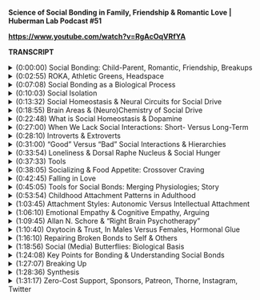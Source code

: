 **Science of Social Bonding in Family, Friendship & Romantic Love | Huberman Lab Podcast #51**

**https://www.youtube.com/watch?v=RgAcOqVRfYA**

**TRANSCRIPT**

<details>
<summary> (0:00:00) 	Social Bonding: Child-Parent, Romantic, Friendship, Breakups</summary>
- Welcome to the Huberman Lab Podcast, where we discuss science and science-based tools for everyday life. [upbeat music] I'm Andrew Huberman, and I'm a professor of neurobiology and ophthalmology at Stanford School of Medicine. Today's episode is about the biology, psychology and practices of social bonding. From the day we are born until the day we die, the quality of our social bonds dictates much of our quality of life. It should therefore be no surprise that our brain, and indeed much of our entire nervous system is wired for social bonds. Now social bonds occur between infant and parent, there even particular wiring diagrams within the brain and spinal cord and body that are oriented towards the specific bonds that occur between infant and mother, as well as infant and father. And we have specific brain circuitries for friendship, specific brain circuitries that are activated in romantic relationships. And as it goes, specific brain circuitries that are activated when we break up with a romantic partner or when they break up with us, or when somebody passes away, moves away, or otherwise leaves our lives in one form or another. Today, we are going to talk about those brain and nervous system circuitries, we're also going to talk about the neurochemicals and hormones that underlie their function. And we are going to touch on a number of important and actionable tools that you can apply in everyday life. And because we are headed into the holiday, the New Year and Christmas holiday, that you can deploy in your various interactions with family members and friends. And should you not be spending time with family members and friends, today, we are also going to talk about how to achieve social bonds out of the context of family and romantic partnership and friendship. So today's episode is going to include a lot of science, a lot of actionable tools, and I'm confident that you will come away from today's episode with tremendous knowledge about how you function. For instance, if you're an introvert or an extrovert, why is that? Turns out there may be a neurochemical basis for that. Maybe you're somebody that really enjoys social media, maybe you're somebody that doesn't. Today I'm going to talk about a gene or a set of genes that predicts whether or not you will follow more people or seek out more online, social interactions or fewer. Believe it or not, there's biology around that now, and it's excellent peer reviewed work. We will also talk about how bonds are broken, and why breakups can be so painful, not just romantic breakups, but breakups with friendships and coworkers, and how to move through those more seamlessly. So regardless of your age, and regardless of whether or not you are in a romantic partnership of one form or another, or not, I do believe this episode will be useful to you as you explore the social bonds that already exist in your life, and as you seek out new and changing social bonds. 
</details>

<details>
  <summary>(0:02:55) 	ROKA, Athletic Greens, Headspace</summary>
Before we begin, I'd like to emphasize that this podcast is separate from my teaching and research roles at Stanford. It is however, part of my desire and effort to bring zero cost to consumer information about science and science-related tools to the general public. In keeping with that theme, I'd like to thank the sponsors of today's podcast. Our first sponsor is Roka. Roka makes eyeglasses and sunglasses that are of the absolute highest quality. I've spent a lifetime working on the biology of the visual system, and the visual system has many important features that allow us, for instance, to see things with crystal clarity, even if it's brightly lit or dimly lit, or there are changing brightness in our environment. Roka eyeglasses and sunglasses are designed with the biology of the visual system in mind. So when you wear them, you don't have to take them off and put them back on like you would with other types of sunglasses and eyeglasses, and you're always going to see things with crystal clarity. In addition, they're very lightweight, so usually forget that you're wearing them. I certainly forget when I'm wearing mine. I wear readers at night and when I drive, and I wear sunglasses often throughout the day. The other thing that's really great about Roka eyeglasses and sunglasses is that you can wear them doing anything. You can wear them while running, while cycling, if you get sweaty, they won't fall off your face. But unlike a lot of other performance eyeglasses out there, they have a terrific aesthetic that you could also wear to work, to school, out to dinner, they basically can be worn anywhere, anytime. If you'd like to try Roka, eyeglasses and sunglasses, you can go to Roka that's R-O-K-A.com and enter the code Huberman to save 20% off your first order. Again, that's Roka, R-O-K-A.com and enter the code Huberman at checkout to get 20% off. Today's episode is also brought to us by Athletic Greens. Athletic greens is an all-in-one vitamin mineral probiotic drink. I started taking Athletic Greens way back in 2012, and I've taken it ever since. So I'm delighted that they're sponsoring the podcast. The reason I started taking Athletic Greens and the reason that I still take Athletic Greens once or twice a day, is because it covers all of my vitamin mineral probiotic foundational needs. There's now a wealth of evidence pointing to the fact that vitamins minerals and probiotics support healthy gut microbiome, healthy immune system, healthy nervous system, healthy endocrine system, that's the hormone system. And with Athletic Greens, it really covers all those bases. In fact, when people ask me what one supplement they should take, I recommend Athletic Greens. If you like to try Athletic Greens, you can go to athleticgreens.com/huberman. And if you do that, you can claim a special offer. They're giving five free travel packs, which make it very easy to mix up the Athletic Greens while on the road, in the car, on the plane, et cetera, plus a year supply of vitamin D3/K2. There is now a lot of evidence supporting that Vitamin D3 is great for our metabolism endocrine system, mood sleep, a huge number of biological functions. And K2 has also been shown to be important for cardiovascular health and various aspects of blood lipids. So again, if you go to athleticgreens.com/huberman, you can claim a special offer, you'll get your Athletic Greens, five free travel packs of Athletic Greens, plus a year supply of vitamin D3/K2. Today's episode is also brought to us by Headspace. Headspace is a meditation app supported by 25 published studies and has over 600,000 five-star reviews. I've been meditating for a very long time, more than three decades, but I confess I haven't been a consistent meditator until recently. I think many people will have that experience, we've all heard about the terrific science and benefits of a regular meditation practice. Things like reduced anxiety, improved sleep, sharper cognition, and focus. However, sticking to a meditation practice can be tricky, and many people start and then they stop. Or at least that's what happened to me until a few years ago, when I started using the Headspace app to do my meditation. Headspace has short meditations of just a couple minutes long, longer meditations. Ideally for me, I like to do a 20-minute meditation at least three times a week, but sometimes because of my schedule and other things going on, I only sneak in a five-minute meditation once or twice a week. With Headspace, you have a huge number of meditations to select from. So if you want to try Headspace, you can go to headspace.com/specialoffer. And if you do that, you'll get a completely free one-month trial with all of Headspace's meditation. That's the full library of meditations that Headspace has to offer. That's the best deal offer by Headspace right now. So again, if you're interested, go to headspace.com/special offer today. 
</details>
  
<details>
  <summary>(0:07:08) 	Social Bonding as a Biological Process</summary>
Let's talk about the biology of social bonding. And I want to point out that I used the word bonding intentionally. It's a verb. And in biology, we want to think about verbs because everything in biology is a process, it's not an event. And when we think about things in biology as a process, that means it's going to have multiple steps. And today we are going to explore the steps, start to finish of social bonding. Meaning how social bonds are established, how they are maintained, how they are broken and how they are reestablished. Now an important feature of biology generally, but in particular, as it relates to social bonding, is that the neural circuits meaning the brain areas and neurons and the hormones, things like oxytocin, which we'll talk about today, and the other chemicals in the brain and body that are responsible for the process we call social bonding are not unique to particular social bonds, they are generic. What I mean by that is that the same brain circuits that are responsible for establishing a bond between parent and child are actually repurposed in romantic relationships. And this might not come as a surprise to many of you, many of you are probably familiar with this idea of securely attached people versus anxious attached people versus avoidant attached people. We're going to touch on that a little bit, but all of that has roots in whether or not children and parents formed healthy social bonds, or whether or not they had challenged social bonds. Now it's clear from the scientific and psychological literature that just because you might have had a not so great or even terrible social bond with a parent or with some other caretaker or loved one as a child, that doesn't fate you to have poor social bonds as an adult, there's a lot of plasticity in the system, meaning it can change, it can rewire in response to experience. And as we will soon discover, there specific components within the neural circuits of your brain that are responsible for social bonding that allow you to place subjective labels on why you are doing certain things and to rewire the neural circuits for social bonding. So we're going to touch on all of that today. But the important feature really to point out is that we don't have 12 different circuits in the brain and body for different types of social bonds, we have one, and there's some universal features that underlie all forms of social bonds. So we're going to start by exploring what those neural circuits are, and then we're going to see how they plug into different types of social bonds. And then we're going to explore things like introversion, extroversion, where we're going to touch on a little bit about things like trauma bonds, healthy bonds, and various other aspects of how humans can bond to one another. And as you'll soon discover, there is a unique chemical signature of all bonding of all kinds. And you're going to learn how to modulate that chemical signature. 
</details>
  
<details>
  <summary>(0:10:03) 	Social Isolation</summary>
Before we talk about social bonding, I want to talk about it's mirror image, which is lack of social bonding or social isolation. Now for better, for worse, there is a tremendous literature on the biology of social isolation, and all of the terrible things that happen when animals or humans are socially isolated at particular phases of life. Now, for those of you that are introverts, you are not necessarily damaging yourself by deciding to spend less time with other people. Many people like time alone, I personally am an introvert, I get a thrill out of spending time with one or two close friends, but I enjoy a lot of time by myself. I like to socialize, so I wouldn't call myself an extreme introvert, but I know there's some extreme introverts out there. But when we talk about social isolation, what we're referring to is when animals or humans are restricted from having the social contacts that they would prefer to have. And to just briefly touch on the major takeaways from this literature, which spans back a hundred years or more, being socially isolated is stressful. And one of the hallmark features of social isolation is chronically elevated stress hormones, like adrenaline also called epinephrin, like cortisol, a stress hormone that at healthy levels is good for combating inflammation, helps us have energy early in the day, focused throughout the day. But if cortisol is elevated for too long, which is the consequence of social isolation, the immune system suffers and other chemicals start to be released in the brain and body that are designed to motivate the organism, animal or human to seek out social bonds. An example of one such chemical is a peptide called tachykinin. Tachykinin is present in flies, in mice and in humans, and under conditions of social isolation, it's levels go up, and because of the brain areas that contain receptors for tachykinin, people start feeling very aggressive and irritable after social isolation. Now that should be a little bit counterintuitive to you, you would think, oh, you know, if you isolate an animal or a human, and then you give them the opportunity for social interaction, they should behave very well, they should be thrilled, they're finally getting the nourishment, the social nourishment that they've been lacking for so long. It turns out that's not the case. Chronic social isolation changes the nature of the brain and body such that it makes social connection harder, and it makes the person who's been isolated, irritable, even aggressive with other people. Now, I don't want to go too deeply into the biology of social isolation, because it doesn't actually afford us that much insight into what healthy social bonding looks like. So today we're going to focus more on the functional biology, a dual meaning of the word functional, as opposed to the pathology of social isolation. However, I do want to point out that social isolation starts to deteriorate certain aspects of brain and body pretty quickly, but how quickly depends again on how introverted or extroverted somebody is. So if you're somebody who is socially isolated for the holidays, or has been socially isolated for a period of time, and is craving social contact, that is a healthy craving. And as we'll learn next, the healthy craving for social contact has a very specific brain circuit, has a very specific neurochemical signature associated with it, and has some remarkable features that you can leverage in social contacts of all kinds. 
</details>
  
<details>
  <summary>(0:13:32) 	Social Homeostasis & Neural Circuits for Social Drive </summary>
I think some of the more important and exciting work on social bonding comes from the laboratory of Kay Tye. Kay is a professor at the Salk Institute for Biological Studies, she's an investigator with the Howard Hughes Medical Institute. And in recent years, I would say in about the last five or six years, her laboratory has made a fundamental discovery as to why we seek out and put so much effort into social bonds. And the key discovery that she made is that much like hunger, much like temperature, much like thirst, we have brain circuits that are devoted to what's called a social homeostasis. Many of you have probably heard about homeostasis before, homeostasis is the characteristic of various biological circuits and even individual cells to try and maintain a certain level. It's most easily thought of in the context of hunger, if you don't eat for a while, your drive to pursue food and think about food and make food and spend money on food, and indeed to enjoy food goes up. Whereas when you're well fed, you don't tend to seek out food with as much vigor or as much intensity, you wouldn't invest as much time, effort, money, et cetera. So homeostasis is the aspect of cells, tissues, and organisms to seek some sort of balance to regulate themselves. In a crude way, you can think about the thermostat on your home as a homeostatic circuit. When the temperature goes up a little bit, it cools things down to maintain a certain temperature. When the room gets cold, it hits a certain level and a sensor detects that, it clicks on and then the heat goes on to maintain a certain set temperature. So that's a simple way of thinking about homeostasis. Every homeostatic circuit has three components, or at least three, one is a detector, meaning the organism or the thermostat on your wall has to have some way of detecting what's going on in the environment, all right, in the context of social bonding, whether or not you are interacting with others and whether or not those interactions are going well. So that has to be detected, that's the first thing. Then there has to be a control center, that's the second thing. And the control center is the one that makes the adjustments to, in the case of social bonding, to your behavior and to your psychology. So you'll soon learn that there are ways in which the more time that you spend alone, the more motivated you are to seek out the pictures of faces, the interactions with actual people, physical contact, and so forth. Now that might seem obvious to you, but thanks to the work of Kay Tye and others, it's remarkable to learn that there are specific brain centers that are adjusting our psychology and biology so that we seek out bonds more aggressively, or maybe we don't because we are perfectly sated or satiated with respect to how much contact we've had with other people. Now, the third component of this homeostatic circuit is the effector. The effector is actually what drives the behavioral response, it's what leads you to pick up your social media and start scrolling, it's what leads you to text a friend, it's what leads you to call a friend or make plans and what leads you to follow through on those plans. So again, those three components are a detector, a control center, and an effector. And as you'll soon learn, the neural circuit that controls the social homeostasis actually has a fourth component, and that fourth component is one that places subjective understanding as to why you are doing what you are doing, and establishes your place in a hierarchy. Now, I know the word hierarchy can be a little bit of a barbed wire one because people immediately start thinking about boss and subordinate, or in couples, a leader and a follower. But when we talk about social hierarchies in the context of human interactions, social hierarchies are very plastic, meaning in one setting, one person can be the leader, in another setting, the other person can be the leader. You probably have groups of friends or family members where you're constantly passing the baton as to who's going to drive, who's going to navigate, who's going to pick the restaurant, who's going to clear the dishes and who's going to do certain activities and not others. So hierarchies are very dynamic. And as a consequence, social has to be very plastic and very fluid so that you move from one environment to the next, even with the same people, you have to be able to make those adjustments. And in the case of the social homeostasis circuit, those adjustments are made by a particular brain structure, I've talked about on this podcast before, it's called the prefrontal cortex, it is the seat of our higher consciousness, if you will. It's what allows us to play subjective labels on things so we are not strictly input output, we're not robotic. Meaning if you go to dinner with a friend and they are exceptional at choosing restaurants, well, in the context of the social homeostasis circuit, your prefrontal cortex would allow them to pick the restaurant because basically they are dominant over you in their capacity to pick good restaurants, at least in this example. Whereas as you leave that restaurant and perhaps you are navigating to a where to get a drink after dinner, or where to walk through the city, perhaps you have the better sense of direction. And so then the social bonding has to be maintained as you switch the hierarchy, okay? So that's the role of that fourth element, the prefrontal cortex. 
</details>
  
<details>
  <summary>(0:18:55) 	Brain Areas & (Neuro)Chemistry of Social Drive </summary>
Now I just briefly want to touch on some of the brain areas that thanks to the work of Kay Tye and others, we now know underlie the detection, control and response. Okay, I call them the detector, control center and effector because inside of that description, isn't just a bunch of names of neural structures, there are also hints as to what the underlying neurochemicals are, and by understanding what the neurochemicals are, you can start to think about tools that you can use to form social bonds and maintain social bonds in better, healthier ways. So let's talk about the detector first. Now, keep in mind that you have your senses, you have your vision, you have your hearing, you have touch, you have smell, you have taste. Sensation as I've talked about many times before in the podcast, but I'll just remind you, sensation is the conversion of physical stimuli in the environment into electrical and chemical signals in your nervous system. The language of the nervous system is electrical and chemical signals. So photons of light are converted to electrical and chemical signals, pressure on the skin or light touch on the skin is converted into electrical and chemical signals and so on and so forth. So all of that of course is flowing into the nervous system, but the detector that underlies social homeostasis involves mainly two structures, one is called the ACC, the anterior cingulate cortex, and the other is the BLA, basal lateral amygdala. And when you hear the word amygdala, you're probably thinking fear. But today, as you'll see, the amygdala actually has many different sub compartments and components. And there's a reason why the basal lateral amygdala, which is associated with certain aspects of aversive behaviors, meaning moving away from certain types of things or interactions, there's a reason why the BLA is such an integral part of the detector system, and that's because just as it's important to form healthy social bonds, it's vitally important to try and avoid unhealthy social bonds. And so the basolateral amygdala is mainly associated with these aversive type responses of just moving away from certain things. The control center in the social homeostasis circuit involves a brain area called the lateral hypothalamus and the periventricular hypothalamus. The lateral hypothalamus and the periventricular hypothalamus contain neurons that are able to access the hormone system in order to influence the release of things like oxytocin, which is a hormone neuropeptide, it's got a part hormone, part neurotransmitter, it's kind of a hybrid, we're going to talk a lot about oxytocin today. So we've got the ACC and the BLA, these are their areas are mainly involved in moving away from things, although also toward them, that's the detector. Then we got the control center, which is in the hypothalamus, and then there's a very special and important area associated with social bonding that I want everyone to learn, which is the dorsal raphe nucleus or DRN, dorsal raphe nucleus. The dorsal raphe nucleus is a small collection of neurons in the midbrain, so it's deep in the brain. And most of the time when you hear about raphe, R-A-P-H-E, by the way, raphe nucleus, you're talking about serotonin. Serotonin is a neuromodulator that is often associated with feelings of satiety after eating, warmth, basically satisfaction with things that you already have. However, within this dorsal raphe nucleus, there is a small subset of neurons that release dopamine. Dopamine is a neuromodulator most often associated with movement, craving, motivation and desire. And the neural circuits that are rich with dopamine are things like the substantia nigra, the mesolimbic dopamine system, the VTA, the nucleus accumbens, et cetera. Those names don't have to mean anything to you. However, this unique population of dopamine neurons in the raphe is truly unique in that it's responsible for mediating what I've been calling social homeostasis. It is the effector or the response that mediate social homeostasis. 
</details>
  
<details>
  <summary>(0:22:48) 	What is Social Homeostasis & Dopamine</summary>
Now I haven't told you exactly what social homeostasis is. Social homeostasis, just like hunger, is the process by which when you lack social interaction, you start to crave it. What's very interesting about the fact that there are dopamine neurons in this raphe structure that is the effector for social homeostasis, what this means is that when you are not interacting with people at a frequency or intensity, that is right for you, dopamine is released into the brain. In most popular conversations about dopamine, and even in scientific circles, when you hear dopamine release, you think about reward or feeling good, because indeed many behaviors and drugs of abuse increase dopamine. That's one of the reasons they have so much addictive potential. However, dopamine is not associated with feeling good, it is actually the neurochemical that's responsible for movement toward things that feel good. So to zoom out and conceptualize what we have here, we have a brain area that is a detector that either will move us toward or away from certain types of experiences or sensations. We have a control center that is going to release certain hormones and neuropeptides into our brain and blood, depending on the sorts of interactions that we happen to be having. And we have this response system, which is the dorsal raphe nucleus that contains dopamine neurons. And when we are not interacting with people at the frequency or intensity that we crave, dopamine is released, and that dopamine causes us to seek out social interactions of particular kinds. So let's talk about what social homeostasis is and how it plays out. And again, let's use hunger as an example. So let's say you're a person who eats every three or four hours regularly. So on Monday, Tuesday, Wednesday, Thursday, you're just accustomed to eating every three or four hours. If just suddenly I steal your meal out of the fridge at work, something I would not do, but just for sake of mental experimentation, that would probably cause you to go and seek out food through some other route. You might buy food, you probably be upset first, but then you go buy food or replace the food that you were going to eat, you'd be hungry for that food. And indeed there are hormonal type mechanisms and other mechanisms that when we eat regularly and we predict that food is coming in, we actually start secreting insulin, which is for mobilizing blood sugar, there are hormones in the bloodstream that make us hungry on a regular clock-like schedule, and you would seek out more food. Similarly, if you're somebody who is accustomed to a lot of social interaction, and suddenly I take away that social interaction, you would feel kind of let down, you would crave a replacement social interaction. You might be upset that you had a lunch date with a friend, you're used to having lunch with them every Wednesday, and they cancel and you would crave the interaction. Okay, this is called a pro-social craving. And indeed, this is what you see in animals and humans. If you, what's called acutely isolate them, which is just a fancy scientific word of saying deprive them of social interactions in a short-term basis, they start engaging in pro-social behaviors, they start texting other people, they start seeking out social interactions of different kinds. And that makes perfect sense, right? But thought of from the different side, you could also imagine how well, if you're getting a social interaction with somebody on a daily or weekly basis, and suddenly you remove that interaction, well, then people might not care, they might just think, well, I'll get the interaction tomorrow or the next day or the next day, because they're sated, much in the same way that the person who eats very regularly might say, "Well, I ate four hours ago, and I'll eat eight hours later, no big deal." But that's not what happens. There's a prediction that we are going to have certain types of interactions, and when those interactions don't happen, we replace that lack of interaction with a drive and a motivation to seek out social interaction. And that drive and motivation is caused by, or I should say, is driven by dopamine release from that dorsal raphe. 
</details>
  
<details>
  <summary>(0:27:00) 	When We Lack Social Interactions: Short- Versus Long-Term</summary>
And so the takeaway is that when we lack social interaction that we expect, we become pro-social. However, if we are chronically socially isolated, meaning we don't have interactions with people for a long time, we become actually more introverted. This is separate from all of the tachykinin stuff that I talked about earlier, or falling into states of chronic stress, but it's well-established now that in humans and in animals, if you don't give them enough social interaction, they actually become antisocial. And so this is actually a little bit like what one might see with long-term fasting. Okay, I gave the example of eating every four hours, now let's give the parallel example of somebody who's been fasting perhaps for two or three days, if they are expecting to eat, and then the meal doesn't arrive, they are not necessarily going to immediately try and seek out food. And that's a little bit counterintuitive, you would have thought, well, they haven't eaten in a very long time, they're going to be very motivated to seek out food, but no, they are accustomed to fasting. Similarly, the social homeostasis circuit works in a way such that when we don't have social interactions for a very long time, we start to lose our craving for social interactions. 
</details>
  
<details>
  <summary>(0:28:10) 	Introverts & Extroverts</summary>
Let's look at the social homeostasis circuit through the lens of what's commonly called introversion and extroversion. Now, typically when we hear about introverts, we think about the quiet person at the party, or the person that doesn't want to go out at all. And we think about an extrovert as somebody who's really social, the so-called social butterfly, who enjoys social interactions, is really chatty, is kind of life of the party type person. That's the cliche or the kind of pop psychology cliche, but actually in the psychology literature, that's not really the way it holds up. Many people who appear introverted are actually extroverted. The quiet person at a party could be an extrovert, except that they just don't talk very much. The characteristic of an extrovert is somebody that gets energy or feels good from social interactions, they sort of get a lift, and we can predict that that lift occurs because of some release of dopamine within their brain and body. And indeed there's evidence for that, neuroimaging study support that, other forms of neuro-biological analysis support that as well. We can also imagine that the person who's talking a lot is somebody who's very extroverted, but oftentimes people who talk a lot for their work or they're somebody who's very social when you interact with them, that person gets back to their car and is absolutely depleted and exhausted by that interaction or all sorts of social interactions. So we really can't predict whether or not somebody is an introvert or an extrovert simply based on their behavior, it's really more of an internal subjective label. However, if we look at introversion and extroversion through this lens of the social homeostatic set point, and we think about dopamine as this molecule that drives motivation to seek out social interactions, what we can reasonably assume is that introverts are people that when they engage in certain forms of social interaction, either the amount of dopamine that's released is greater than it is an extrovert, that's right, I said greater than it is at an extrovert, and so they actually feel quite motivated, but also satisfied by very brief, or we could say sort of sparse social interactions. They don't need a lot of social engagement to feel sated. Again, the parallel example would be hunger. This would be somebody who doesn't need to eat much in order to feel satisfied. Whereas the extrovert, we can reasonably assume releases less dopamine in response to an individual social interaction. And so they need much more social interaction in order to feel filled up by that interaction. And indeed this is supported by the neuro-biological imaging studies. So rather than thinking about introverts and extroverts as chatty versus quiet, it's useful to think about people, maybe yourself, maybe other people you know, as how much social interaction they need in order to bring this social homeostasis into balance. 
</details>
  
<details>
  <summary>(0:31:00) 	“Good” Versus “Bad” Social Interactions & Hierarchies</summary>
Now there's the fourth component of this social homeostasis circuit that I mentioned before, and that's the prefrontal cortex. The prefrontal cortex is involved in thinking and planning and action, and has extensive connections with areas of the brain like the hypothalamus, which is responsible for a lot of motivated drives. It also has connections with the various reward centers of the brain, and it can act as kind of an accelerator, meaning it can encourage more electrical activity of other brain centers, or as a break on those brain centers. A really good example, it's kind of a trivial one in the context of today's discussion, but it's a concrete one so I'll use it, it would be, I know many people out there use cold showers as a way to stimulate metabolism and build up resilience and this sort of thing. If you get into a very cold shower and you feel as if you want to get out, but you force yourself to stay in, you're forcing yourself to stay in because your prefrontal cortex is placing some subjective label on that experience. Either you're doing it for a certain benefit or you've got a timer, and you're using the timer as the regulator of how long you're going to stay in, basically your overriding reflexes. And that's the main function of the prefrontal cortex. But as I mentioned earlier, the prefrontal cortex components that wire into the social homeostasis circuit are responsible for evaluating where you are in a given hierarchy. And that affords you a ton of flexibility in terms of the types of social interactions that you can engage in, and whether or not you're going to spend time with certain people or not, whether or not you're going to engage and then disengage. What do I mean by this? Well, let's say you're an extroverted person, you're somebody that likes a lot of social interaction and you get a lot of dopamine release on whole from a lot of social interactions. So maybe one interaction with a teller at the supermarket, isn't really going to give you much dopamine, but going to a party will give you more dopamine, and so you seek out these larger social interactions. However, you might go to a party where somebody says something or you see somebody there that you'd much prefer not to see, and therefore you decide to leave. The deciding to leave is regulated by that prefrontal cortex component. So it's important to understand that just because there's a homeostatic circuit that involves areas like the amygdala and the hypothalamus and these deep brain regions, like the dorsal raphe, as a human being, you have flexibility over your social interactions and that flexibility arise from those prefrontal circuits. So there's a ton of subjective nature to it, there's a lot of context to it. So while there are some predictable elements of these circuits, they are not simply what we would call, plug and chug, you have flexibility, you are able to say, "You know, I love parties, but I really don't want to go to that party because so-and-so is there." Or, "I very much don't like going across town in traffic, but I'm going to do it today because a certain collection of people, or perhaps a certain individual will be at that particular party." And so the prefrontal cortex again, is what allows you that subjective ruling or ruling over what would otherwise just be reflexes. 
</details>
  
<details>
  <summary>(0:33:54) 	Loneliness & Dorsal Raphe Nucleus & Social Hunger </summary>
So now I'd like to drill a little bit deeper into this incredible neural structure that is the dorsal raphe nucleus and this small collection of neurons, the dopamine neurons of the dorsal raphe because while it's a small collection, they are very powerful. Loneliness has been defined by the great psychologist, John Cacioppo, as the distress that results from discrepancies between ideal and perceive social relationships. Let me repeat that. Loneliness is not just being isolated, loneliness, as he defines it, is the distress that results from discrepancies between ideal and perceive social relationships. It's when we expect things to be one way, and they're actually another way and which way we expect them to be and which way they turn out, again, is highly subjective. What you expect from friendships, and what other people expect from friendships could be entirely different, but the circuit that underlies friendship bonding is exactly the same. And it is this dorsal raphe nucleus and the dopamine neurons in that nucleus that underlie the bond that is social friendship and all types of social bonds. There's a key finding in the literature, the title of this paper is Dorsal Raphe Dopamine Neurons Represent the Experience of Social Isolation. This is a paper from Kat Tye's lab, the first author is Matthews, Gillian Matthews to be specific. What they did is they were able to selectively activate the dopamine neurons in the dorsal raphe nucleus. And when they did that, they induced a loneliness-like state. Now, how did they know it was a loneliness-like state? They knew because it motivated the seeking out of social connections. This is the kind of social hunger that I was referring to before. Whereas when the dopamine neurons of the dorsal raphe are inhibited, meaning their activity is quieted that suppressed a loneliness state. So that's a little counterintuitive, right? It's a group of neurons that when activated makes you feel lonely, and when this brain area is not activated, it suppresses loneliness. But if you think about it, that's exactly the kind of circuit that you would want in order to drive social behavior. When you're feeling lonely, dopamine is released and it causes you to go out and seek social interactions. When this brain area has enough social interactions, that's sort of a figure of speech, brain areas don't have enough social interactions, but when enough social interactions have happened, that the neurons in this brain areas shut down their production of dopamine. Well, the loneliness state turns off. So what we think of as loneliness as this big kind of dark cloud, or, you know, fog in our psychological landscape, boils down to a very small set of neurons, releasing a specific neurochemical for motivation. And to me, this really changes the way that we think about loneliness and that we think about social interactions. There's so much subjective landscape to loneliness and to social interactions, but at the end of the day, what it really is is that we are all social animals to some extent or another, and we all crave social interactions to some extent or another, although the extent will vary depending on where you are in the introversion extroversion continuum. And it is indeed a continuum. Now, the other aspect of the study that was really important gets back to that issue of hierarchy and social rank. What they found is that depending on where you see yourself in the social rank, the dopamine neurons in the raphe will lead to one consequence or another, meaning moving toward social interactions or moving away from them. So the whole system is set up so that you have a ton of flexibility and control over social interactions. 
</details>
  
<details>
  <summary>(0:37:33) 	Tools</summary>
So just a couple of key points and actionable takeaways based on the information I've offered up until now, if you think of yourself as an introvert, it's very likely that you get a lot of dopamine from a few or minimal social interactions. Whereas if you're an extrovert, contrary to what you might think, social interactions are not going to flood your system with dopamine, they actually are going to lead to less dopamine release than it would for an introvert, and therefore you're going to need a lot more social interactions in order to feel filled up by those interactions. 
</details>
  
<details>
  <summary>(0:38:05) 	Socializing & Food Appetite: Crossover Craving</summary>
Now I've been drawing a lot of parallels between this social seeking or avoiding social isolation and hunger, but is that really the case? And could it be that they're actually interactions between the different drives? Meaning could social isolation or the desire to seek out social interactions actually relate to the hunger system and vice versa? And indeed the answer is yes. We don't have 50 different homeostatic systems and 50 different neurochemicals to underlie our drive, to eat our drive for romantic interactions, our drive for friendship interactions, we have essentially one, maybe two, and they all funnel into the same dopamine system. And there's a beautiful paper that illustrates some of the crossover between these different homeostatic drives. The title of the paper is Acute Social Isolation Evokes Midbrain Craving Responses Similar to Hunger. This from Rebecca Saxe's lab at MIT, Massachusetts Institute of technology, Dr. Kay Tye is also an author on this paper, the paper was published in Nature Neuroscience. It's a really terrific paper. Just to briefly summarize what they did, they took people that were categorized as socially connected healthy human adults. So these are people that are used to pretty frequent social interactions, and they socially isolated them for about 10 hours. And they had no opportunity to access social media, email, fiction reading even, and certainly didn't have the opportunity to interact with people face to face. So what this did is it increased social craving, both subjectively the people said that they were now craving social interactions, and then they did brain imaging in response to images of people, people interacting, food, flowers, other types of stimuli, some of the stimuli or these images that we call them stimuli but their images really, had a lot of social engagement going on in them, others did not, some had a lot of faces showing, others did not. And as you might suspect, there was activation of many of the brain areas that we've talked about earlier, dorsal raphe nucleus and other brain areas associated with dopaminergic neurons. When the socially isolated people viewed social cues, people interacting, faces, and so on and less so for things like flowers, however, they also had increased responses to images of food, which is interesting and actually is consistent with the literature that when people are socially isolated, they often will start eating more, or they will change the nature of the foods that they eat. Now we think of that as comfort foods or soothing oneself through eating rather than social interaction as a kind of pathology, but while it might not be healthy, depending on the context and the person, it's really important to understand that the reason that happens is because we have a common circuit and that the system meaning the person is actually craving dopamine release. They don't consciously know this, this is all subconsciously carried out, but they're craving dopamine release. And if they can't get it from social interactions, as they normally would, they'll start seeking it from food. Now they did an important reverse experiment as well, where they had subjects go on 10 hours of food fasting. Now these were not people that were familiar with fasting, they weren't doing intermittent fasting, they were eating more typical meal schedules, and so that created increased hunger, et cetera, but it also increased their appetite if you will, for social interactions. And so the important point here is that there's a common biology, there's a common circuitry that underlies homeostatic craving of things that maintain us as individuals and as a species. And it really places social interactions as right up there in the list of things that we could consider so vital for our survival and for our health. Things like food, water, social interactions really sit within a top tier amongst each other, and they use the same common circuitry, dorsal raphe dopamine neurons, in addition to other structures, in order to create this drive, to seek out certain types of stimuli. Now, this is a very reductionist view of social bonding, I realized that, but it's important to realize that while we place all the subjective context, oh, I miss this person, or I really would like to avoid that person, at the end of the day, it really all funnels into a system whereby a single neurochemical is either being released and motivating us to seek out more of a particular type of interaction or is not released, and therefore we are perfectly comfortable staying exactly where we are. 
</details>
  
<details>
  <summary>(0:42:45) 	Falling in Love</summary>
As I say this, some of you are probably thinking, "Oh, that's probably what happens when you fall in love." And indeed that's the case. When people enter romantic relationships, that to them are very satisfying, there's this period that, you know, that the theory is that it lasts anywhere from six days to six months, although some people report that this feeling can last many, many years, even decades of just feeling completely filled up and sated by the experience of being with that person. So much so that cravings for food are reduced, cravings for sleep are reduced. Now there's all sorts of activities and things that go along with new romantic partnerships that take up time, that might get in the way of things like sleep or things like food. But the point is that dopamine is the final common pathway by which we seek out things and we end up feeling as if we are satisfied by certain types of interactions. Now, similarly, if you've ever been isolated for a long period of time, your focus might have shifted to what you're going to eat, what you're going to cook for dinner in a much more heightened way, the importance of those sensory stimuli and those types of interactions, and indeed the taste of food itself expands. So normally when we are in social relationships that are ones that are familiar to us, we have a balance of these different drives. But when one particular drive takes over and we are very focused on it, because they all funnel into the same circuitry, there really isn't the seeking out of certain types of behaviors like food seeking when we're newly in love. Now that doesn't mean that food won't taste good to us so that we don't seek it. And indeed, there are experiments that have been done where if people have just fallen in love, the taste of a strawberry can just be incredible. The other effect of dopamine is that it changes the way that we interpret sensory stimuli, our detectors actually change when we are in heightened states of dopaminergic activity or drive. Basically what this means is that things seem better than they would when we have less dopamine in our system. The point here is that there's a lot of crossover, there's a lot of meshing together of different homeostatic drives that they don't exist in separate channels. And it's only under conditions in which one particular homeostatic drive is kind of being played out to the extreme, such as the example of falling in love, that we tend to avoid or sort of overlook the other homeostatic drives, and that's because simply we're getting enough dopamine, we don't need anymore. 
</details>
  
<details>
  <summary>(0:45:05) 	Tools for Social Bonds: Merging Physiologies; Story</summary>
Up until now, I've been focused on the organizational logic of social bonding, which is really just nerd speak for how is it that we form bonds, avoid bonds? Why do people seek out more or fewer bonds than others, et cetera? Now I'd like to shift gears a bit, and focus on what are some things that we can do to encourage the formation of healthy bonds? There's a beautiful study that was published in Cell Reports, Cell Press Journal, excellent journal. The title of this paper is Conscious Processing of Narrative Stimuli Synchronizes Heart Rate Between Individuals. I mentioned this on a previous podcast, but I'd like to mention it again and go into a little bit more depth because it points to specific actionable items that we can all use in order to enhance the quality and depth of social bonds of all kinds. Now this study involved a very simple type of experiment, they had people listen to a story, everybody in the study listened to the same story, but they listened to that story at different times and indeed in different locations. So different people, same story. And they measured things like heart rate, they measured breathing, et cetera. Now, what was the motivation for doing this? Well, there's a long standing literature showing that our physiology, things like our heart rate, our breathing, our skin conductance, meaning the amount of sweating, can be synchronized between individuals, and that synchronization can occur according to a variety of different things. There've been studies that have people look at one another and they look and actually see that their pupil size of their eyes starts to synchronize. People's breathing can synchronize, people's body temperatures can even start to synchronize, or at least shifts in body temperature can synchronize. One person gets cooler, the other person gets cooler. A lot of this is subconscious, some of it can be detected by conscious cues like flushing of the skin, or actually seeing someone's pupils change. But actually the pupil reflex is a really good example, whereby except for rare cases and certain highly trained individuals, most people can't control their pupil reflexes in a very deliberate way, it's truly a reflex, it's an autonomic reflex. So there's a lot of literature showing that within small groups or two people, these physiological signals can be synchronized. What this study found was that when people listen to the same story, but at different times, their heart rates start to synchronize. This is incredible because people are listening to the story at different times, but the gaps between their heartbeats become very stereotype and map almost precisely onto one another. That's incredible. Now we also know from an extensive literature that the quality and perceived depth of a social bond correlates very strongly with how much physiological synchronization there is between individuals. In other words, when your bodies feel the same, you tend to feel more bonded to somebody else. And so this whole thing is a rather circular argument, when you feel closer to somebody else, your physiology synchronize, and the reverse is true as well, when your physiologies are synchronized, you feel closer to other people. This is what I call the concert phenomenon, if you ever go to see your favorite band, or you go to a concert that you particularly love, you often look over at somebody and you'll see them enjoying the same thing, and they're often in a similar state as you are, maybe their sort of like favorite song comes on, and you actually feel connected to that person. You feel like you're in... Obviously there's a shared experience, but there's also a shared physiological response to that experience. And so this can happen and mass with large groups of people, or it can happen just between two individuals. And as the study points out, it can actually happen between individuals, without them actually interacting with one another. When the story they are listening to is the anchor or the driver of their physiology. This really points to the fact that the body and the brain are reciprocally connected. Yes, indeed, what we think, what we hear, what we feel drives our physiology, our heartbeat, our respiration, et cetera, but our heartbeat and respiration also are influencing our state of mind. And in this case, it's encouraging certain types of social bonds when our heart rates are synchronized. And you can leverage this, how can you leverage this? Well, let's take a upcoming example of the holidays. There's a sort of a joke, I think it was Ram Dass, sort of Buddhist philosopher type that said, "If you think you're enlightened, go visit your parents." And I think what he was referring to is that some people, not all people, have challenging relationships with their parents. We're going to talk about child-parent attachment and interactions in a few minutes, but you know, some people have a wonderful relationship to both their parents and more power to them, I think that's wonderful, we should all be so lucky. Many people have challenged relationships with their parents, or they have a great relationship with their parents, but their parents know, or they know how to drive that dart right into that particular soft piece of psychological flesh by saying just the slightest thing, or even by raising their eyebrow or rolling their eyes or the tone in which they do something. This is also true between siblings. I think many of you can think of examples where this is true. Many people when they interact with others, expect that the mere interaction with the other person is going to create the sense of bonding. And often that is the case, for instance, if are involved in intimate disclosure, if people enjoy each other's company so much that just the mere sight of somebody evokes great feelings and it's mutual, that often can happen. But in many types of social interactions, it's not the direct interaction with that person that makes us feel close to them, but rather it's shared experience. And shared experience is shared physiology. That's the point I'm trying to make by way of this study about conscious processing of narrative stimuli synchronize this heart rate of different individuals. So for instance, if you have a somewhat challenged or somewhat, let's call it a slight friction in getting close with somebody, or it can be a challenging interaction, oftentimes, it's very useful to focus outward on some other common narrative, a movie, oftentimes people will watch a game together. Actually there's a lot of critique that people or families will focus outward too much on external events, but these external events can be observing the grandchild and how wonderful they are, or observing the meal and how wonderful it is. Or as we commonly see in various traditions, there's a story that's repeated each year, certainly in the upcoming holidays, there's Christmas stories, there are themes and traditions, and those themes and traditions anchor a number of different aspects of our psychology. They're really wonderful, they thread through the ages really, and allow us to link our own experiences up with previous generations and experiences. But in addition to that, they synchronize our physiologies. And so sometimes it can be useful rather than expecting others to shift our physiology in the way that we wish, or us shifting their physiologies in the way that we wish, and then expecting some bond to mushroom out of that in some beautiful way, to focus on some external stimulus, to focus on something that will synchronize the physiologies of both people, that can act as a bridge in order to establish social bonds. And this is not a hack or a workaround for making terrible relationships good, this is actually at the seat of what we come away from a social interaction with as feeling "Wow, that was a really wonderful time." Often a really wonderful time can be by virtue of the specific things that were said, or the specific things that one engaged in, but more often than not the final common pathway, we should say, of great experiences was a great physiological experience and a shared physiological experience. I have a short anecdote that relates to this, I have an older sibling and she used to say that when she was in college, the best dates that she ever went on were dates where she was asked to go out and listen to music. She pointed out, however, that oftentimes the guys that would ask her out would take her to jazz clubs, she always had the theory that they would ask her to jazz clubs because at jazz clubs typically you would sit down and then she had to conclude that they couldn't dance. My sister likes to dance. And so anytime someone actually had the nerve to take her dancing, those turned out to be particularly, let's just say, satisfying dates and relationships, at least they lasted longer, that's all I know about them, that's all I want to know about them, she's my sister after all. But the theory behind whoever was asking her out on these dates was it was the right one, which is that if you want to bond with somebody, you create a common physiological response through a common and shared experience. And that is often a good entryway into establishing whether or not it's always a question, whether or not there can be common physiological experience between two individuals. 
</details>
  
<details>
  <summary>(0:53:54) 	Childhood Attachment Patterns in Adulthood</summary>
Up until now, we've been talking about social bonding through the lens of neurocircuits that are already established. However, early in the episode, I mentioned that these very neural circuits that are responsible for social bonding in adult forms of attachment, be it romantic or friendship or otherwise are actually established during development. One of the more important, and I think exciting areas of early attachment as it relates to adult attachment, comes to us from the work of Allan Schore. Alan shore, spelled A-L-L-A-N, Schore, S-C-H-O-R-E is a psychoanalyst who also has deep understanding of neurobiology of attachment, both in childhood and in adulthood. And he's focused a lot on differences between right brain and left brain forms of attachment. Now in an early episode of the Huberman Lab Podcast, I touched into the fact that most of what's discussed in the general public in sort of pop psychology and even in some neurobiology courses about right brain versus left brain, and one side of the brain being more emotional, and the other side being more rational is completely wrong. Okay, most of what I see out there is actually backwards to the way things actually work. And while there is some, what we call lateralization of function, meaning certain brain functions are handled by neurons on one side of the brain or the other, the idea that one side of your brain is emotional, and the other side of your brain is rational is just simply not true. However, the work of Allan Schore points to some very concrete neural circuits that do have a lateralization bias, meaning they are more right brain than left brain, or more left brain than right brain, that underlies certain forms of attachment between child and parents, in particular child and mother, and that these right brain-isms, if you will, and left brain-isms for attachment, get played out again and again in our forms of attachment as adults. So I'd like to talk about that work briefly now, because I think it really points to a number of important features of how we establish bonds and the different routes to establishing bonds. So within the field of psychoanalysis, there's been a longstanding discussion, of course, about the so-called unconscious or subconscious, the things that we are not aware of. And I think there's growing evidence pointing to the fact that at least one major component of the subconscious or the unconscious is the so-called autonomic nervous system. The autonomic nervous system is the portion of our nervous system that controls our reflexive breathing, our heart rate, our skin conductance, meaning our sweating, pupil size, it's the aspect of our nervous system that makes us more alert or more calm. It's the so-called sympathetic, meaning for alertness, or parasympathetic branch of the autonomic nervous system, parasympathetic for more calming responses. Now what Dr. Schore's work and the work of others is now showing, is that early infant-parent, in particular infant-mother attachment involves a coordination or synchronization of these right brain circuits and these left brain circuits, as they relate, excuse me, to the autonomic nervous system. How does this play out? Well, it plays out where early on as an infant, when you're born, you're truly helpless, you can't feed yourself, you can't warm yourself, you can't change yourself, and you certainly can't emulate walk anywhere to get the things that you need. All of those functions, all of those needs rather are met by your primary caretaker. Typically that's the mother. Fathers of course play a role also, but because of breastfeeding or even bottle feeding, typically mothers play a more prominent role. I realized there are exceptions, but that's the general rule. There are now brain imaging studies examining the brains of infants and the brains of mothers as they interact and showing that the physical contact between the two, the breathing of the mother and child, the heart rate of the mother and child, and indeed the pupil size of the mother and child are actually actively getting coordinated. In other words, the mother is regulating the infant's autonomic nervous system primarily, and the infant is also regulating the mother's autonomic nervous system, a small coup from a baby or a cry, which is a stress cry from a baby will definitely regulate the autonomic nervous system of the mother. This whole right brain system is directly tapped into the so-called oxytocin system, and we'll talk more about oxytocin in a moment. Oxytocin again, being this peptide hormone that is involved in social bonds of all kinds, but that at least in early childhood is very closely associated with milk let down and milk production. There's actually a lot of stimulation of oxytocin release in the mother by nursing itself, so physical contact with the nipple, and by the contact of skin between baby and mother and their specificity there, it's not just any baby that can evoke the most amount of oxytocin release from the mother. Now, however, there are examples where just holding a child will evoke oxytocin release in the non-parent or somebody other than the parent, I think most people experience that. That's the new puppy or new baby phenomenon 'cause indeed puppies can invoke oxytocin release as well. The point is not that oxytocin is only released in response to the primary relationship, or the mother and their child, but rather that the amount of oxytocin scales with how closely related one is to that particular child and vice versa. So there's oxytocin release occurring in both the child and the mother. So this right brain system is an emotional but autonomic system, it is below our conscious detection. Now, as we get older, there's another system that starts to come into play in parent-child interactions, and this also comes into play in sibling interactions and so forth, and that's the left brain system as described by Allan Schore. Now, again, this isn't about emotion versus rationality, this is about autonomic versus more conscious forms of bonding. So on the left brain circuit side, there is evidence for based on neuroimaging studies, but also animal studies to support the idea that on the left brain side of things, there is a processing more of narratives that are very concrete, logical narratives, okay. And again, I have to zoom out and just really tamped down the idea that it's not that one side of the brain is emotional and the other side is rational, but rather that these two things are happening in parallel. And that there's a bit of a dominance for the left brain circuitry to be involved in the kinds of bonding that are associated with prediction and reward. So good example would be reading to a child every night, sitting there and reading, you know, I can recall reading to my niece and seeing her parents read to her. And she had no clue whatsoever with what they were saying because she, well, at least, I don't know, but she certainly couldn't speak, but she liked looking at the pictures, and it was a very predictable sort of interaction. It was okay, out come the books, it was usually here's the bath, then there's the pajamas, then there's the lights go down, then out comes the book, and then there's the interaction between parent and child, which of course usually also involves physical contact. So it's not like the right brain system and the left brain system are operating separately, they're operating in parallel. But that sort of prediction and reward kids like to be read to, is generally mediated by this left brain system. And this carries on as children get older and as parents take on and evolve their parenting roles. It's very apparent that healthy social bonding between children and caretaker relies on the fact that both this right brain system and the left brain system are engaged, that there's a synchronization of autonomic function, meaning a joining together in actual somatic feeling, and that there's a synchronization of experience that's more about some outward or external stimulus, like reading a book or watching a show together or enjoying some common experience of a meal together. And of course, as children get older, they're able to access more and more cognitively sophisticated things. You can watch a movie with them and they'll make predictions about which characters are going to show up for instance, or you can take to a concert and they can appreciate the concert or play in that concert, and they appreciate that they're being appreciated. Okay, so there are a million different, there's infinite number of examples here, but the idea is that there are two parallel circuits that are important for establishing bonds, and that this is set up very early on in childhood. And that it's neither emotional nor rational, but both. Now both of these circuits tap into the circuitry that we talked about earlier, where dopamine is released and molecules like serotonin, which again is a neuromodulator more associated with feelings of warmth, comfort, and satisfaction with our immediate surroundings and possessions rather than seeking of things and motivation and drive to go look for things, as is the case with dopamine. So there's still interactions with those systems, but the work of Allan Schore has stimulated a lot of interest in what are the circuits that underlie this autonomic bonding, this matching of heart rate and breathing, and what are the neural circuits that underlie this bonding or this synchronization of experience on the kind of left brain side. And the reason I find this model so attractive is that it's very clear that healthy child-parent bonds are established, but not by one or the other of these right brainer left brain systems, but by both. 
</details>
  
<details>
  <summary>(1:03:45) 	Attachment Styles: Autonomic Versus Intellectual Attachment</summary>
And there isn't enough time to go into it right now, but some of you are probably familiar with this idea of anxious attached versus avoidant attached versus there's a kind of dissociative attached model of infant parent bonding, just briefly. What's becoming clear from the neuro-biological imaging studies is that as people start to advance into adolescence and adulthood and well into their elderly years, the same circuits that were active and established in childhood are repurposed for other forms of attachment. And that to have truly complete bonds with other individuals, but in particular with romantic partners, it's important that there be both synchronization of physiology and synchronization of these more, I guess we could call them more rational or predictive type circuits. So we can leverage this information, we can start to think about what sorts of bonds to us feel very enriching and very complete. We know that we can have, for instance, an emotional connection with somebody, but we can also have a cognitive connection with somebody. I have many colleagues with whom I have deep intellectual connection and convergence with. I won't say that I have deep emotional connection with most of them, a few of them, yes, but most of them no. Others in my life, for instance, I have a deep emotional connection to, but not a lot of deep cognitive connection to. A good example would be the connection that I had with my bulldog, who unfortunately passed away. But Costello, we had a very close, emotional connection, right? It was based on touch, it was based on our walks, it was based on fun, it was very autonomic. We rarely discussed if ever what we were doing, we had a felt relationship as opposed to a cognitive relationship. And while I'm sort of half kidding about that, as an example, it's a really good example, it was a very real bond. And in fact, just as a brief anecdote, I can remember when Costello was a puppy and I was entirely responsible for his well-being, like any parent of any infant, I lost my appetite for those few weeks when I was house training him and I seem to lose all ability to process any cognitive information. Now I was also sleep deprived, but I was entirely focused on the autonomic bond that we were forming. And now, thankfully, that eventually was established pretty quickly. Basically I went on to just basically feed him, walk him and do everything for him, and we had a wonderful relationship. 
</details>
  
<details>
  <summary>(1:06:10) 	Emotional Empathy & Cognitive Empathy, Arguing</summary>
Now it's very clear that what we're talking about here is a form of empathy. Empathy is the ability to feel, or at least think we feel what others feel. Because again, as my colleague and the great bioengineer and psychiatrist at Stanford, Karl Deisseroth has said, and he was a guest on this podcast. We really don't know how other people feel, we just get the sense that perhaps we are feeling the same thing or we're feeling something different and we infer, or we project what they might be thinking. Empathy is this sense that we are sensing what other people are sensing, okay. And there's no real way to verify that except if you're measuring physiologies, you could get some insight into that. In the clinical psychology and in the neuro-biological literature now, it's understood that there is both emotional empathy, like actually feeling what somebody is feeling and what is now called cognitive empathy. Cognitive empathy is this idea that we both see and experience something the same way at a mental level, emotional empathy is this idea that yes, I can feel what you feel at a visceral sematic or autonomic level. And it's absolutely clear that strong social bonds between children and caretaker involve both emotional empathy, this autonomic function and cognitive empathy, that there's a mutual understanding of how the other person feels and how the other person thinks in order to be able to make predictions about what they're going to do. It's also very clear based on the emerging literature, that romantic relationships, and to some extent, friendships, although friendships have been explored a bit less in the literature, that emotional empathy and cognitive empathy are both required in order to establish what we call a trusting social bond. And there's some beautiful experiments done using neuroimaging of two individuals playing a trust game, essentially a game where you're trying to predict the other person's behavior, whether or not they will behave in a trustworthy way. And these experiments tend to use real money, so there's actually something at stake, and you can more or less predict whether or not somebody feels a lot of trust for somebody else and whether or not they believe they will act in a trustworthy manner based on whether or not they have high levels of both cognitive empathy and emotional empathy. So for those of you that are seeking to establish deeper bonds or bonds of any kind, it's important that you think about synchronization of bodily states, we talked about that earlier, and synchronization of cognitive states. Now that doesn't mean you have to agree on everything. In fact, oftentimes people who feel very close to one another cognitively and emotionally argue about all sorts of things and disagree about a lot of things. In fact, we probably know, I certainly know people and couples that seem to bond through arguing, which is an interesting phenotype in itself. But the point isn't that there'd be total convergence of opinion or stance, but rather that we understand how the other feels and we believe that they understand how we feel, that we understand how the other person thinks and that they think that we understand how they think. So it's a reciprocal loop between two people that involves this cognition and involves emotion, and it's grounded as Dr. Schore has pointed out in our earliest forms of attachment. And that makes perfect sense because the same sorts of circuits that are responsible for social homeostasis, the kind of right brain and left brain circuits that are responsible for infant-mother attachment, and then later for more intellectual or predictive type attachments between child and caregiver, are the exact same circuits that we superimpose into all other types of relationships throughout the rest of our life. 
</details>
  
<details>
  <summary>(1:09:45) 	Allan N. Schore & “Right Brain Psychotherapy”</summary>
And I should just mention that for those of you that might be thinking that you had a less than satisfactory infant-caretaker interaction or form of attachment, you are not alone. And in fact, much of the work that Dr Schore focuses on is about how those early circumstances can be understood and rewired toward the development of healthy adult attachment. And if you want to check out his work, he's actually got a few YouTube videos out there, again, it's Allan Schore, spelled S-C-H-O-R-E, I'd love to get him as a guest on the podcast. He also has a book it's called "Right Brain Psychotherapy." And it's an excellent book, it's actually pretty accessible even if you don't have a background in biology or psychology, I found it to be very interesting, there are a lot of excellent references. And again, if you're listening Dr. Schore or, you know, Allan Schore, we'd love to get you on the podcast. 
</details>
  
<details>
  <summary>(1:10:40) 	Oxytocin & Trust, In Males Versus Females, Hormonal Glue</summary>
One of the key themes to understand about biological processes is that they often work on short timescales and longer timescales. And up until now, we've mainly been talking about the stuff that happens on short timescales. So the kind of synchronization of heart rate or activation of a given set of neurons that dumps some dopamine and causes us to seek out more social interaction or less for instance. But every biological circuit and function needs to have longstanding effects as well. And typically when you're thinking about longstanding effects in the brain and body, you start looking towards the hormone system. It's not always the case, but more often than not neuro-transmitters and neuromodulators are pretty quick, whereas hormones have longer lasting effects. In fact, a lot of hormones can actually travel to the nucleus of a cell and actually change which genes are expressed. So if ever there was a hormone or hormone-like molecule that's associated with social bonding, it's oxytocin, and oxytocin has gotten a ton of interest in the popular press. I don't know why that is, but perhaps it's because of all the incredible things that oxytocin is associated with. And it is indeed a lot of things. So for instance, oxytocin is released in the brain and binds to receptors in different locations in the body, and the moment you hear different locations in the body receptors, you should think, well, it's going to have lots of different effects. And indeed it does. Oxytocin is involved in orgasm, it's involved in social recognition. That's right, when you see people that you consider your people, your team, your group, your friends, oxytocin is released. Even if you don't come into physical contact with them. Oxytocin is also associated with pair bonding, the feeling that they are your person, and that you are their person, is the common language people use. It's also associated with honesty. Believe it or not, there are experiments that show that if people receive oxytocin through an inhalation spray, that they will be more honest and forthcoming about certain things. And the oxytocin system and variants in the oxytocin system have also been associated with autism and various autism spectrum disorders. So there's a huge range of behaviors that's involved in because you have receptors for oxytocin in lots of different brain structures and areas of the body that do different things. However, there's some very consistent effects of oxytocin that are worth just listing off, and then I'm going to talk about two separate pathways by which oxytocin can manifest its effects, and how you can actually regulate oxytocin in ways that are interesting and perhaps useful as well. First of all, oxytocin is involved in the milk, let down reflex, lactation. This makes perfect sense, there needs to be a cue by which the suckling on the nipple of the infant causes the release or let down of milk, and milk let down and lactation is controlled by prolactin, another hormone, but also oxytocin. Oxytocin is also involved in uterine contraction during childbirth, it's involved in cervical dilation to allow the baby to pass out of the birth canal. So it's involved in induction of breastfeeding and of labor, which is remarkable and especially remarkable given that in males or at least in some male animals and in some male humans, and I do want to say some, and I'll get back to this, it can be involved in the erection response, it can be involved in the orgasm response in both males and females. Although there there's a very interesting difference. There's a little bit of controversy about this, but it does appear that in females, sexual and orgasm cause the release of oxytocin, whereas in males, sexual stimulation does not cause the release of oxytocin, but rather a different molecule vasopressin is triggered by sexual stimulation, but orgasm does trigger the release of oxytocin in males, but with a delay of about 30 minutes. Why that is in the specific function of that is not clear, but it does seem the oxytocin is involved in the sexual response in both males and females. The main types of interactions that release oxytocin at high levels are first of all, that the interaction between individuals that see each other as very closely associated, right? So a infant and mother are very closely associated whether or not it's an adopted infant or not. Oftentimes they are in close contact, oftentimes they are from the very body of the other. And so the amount or the amplitude of oxytocin released tends to scale with how closely associated individuals are just the sight of one's baby or smell of one's baby can evoke oxytocin release and vice versa from the mother. Physical contact, even more so in romantic partners. Physical contact, even the sight of a picture of a partner can evoke oxytocin release and sexual desire also trust. So there's this whole collection of psychological and physiological things that are packaged into the oxytocin system. It's not just a one way system. Now, a lot of people out there have written to me asking about inhaling oxytocin, asking whether or not that can actually increase the depth or rate of pair bonding. And there does seem to be some evidence for that. Now, I think in most places, oxytocin is prescription, although it might be over-the-counter and others, I don't know, you have to check where you are as far as I know you can't just go out and buy oxytocin nasal spray, although you may be able to, forgive me, I'm naive to that point. But it's interesting to note that some drugs that are being used in clinical trials for things like trauma, and are also used in clinical therapeutic settings for increasing bonding, in particular MDMA, also called ecstasy, increase dopamine and serotonin, we know this, dopamine and serotonin have a vast number of effects throughout the brain and body that I've talked about some of them today and another podcast. 
</details>
  
<details>
  <summary>(1:16:10) 	Repairing Broken Bonds to Self & Others</summary>
But one of the lesser appreciated effects of MDMA is that it causes huge increases, massive increases in the amount of oxytocin that's released into the brain and body. And MDMA-assisted psychotherapy while still illegal, as far as I know, certainly in the United States, but in most places throughout the world, is being explored in clinical trials, not just for trauma, not just for depression, not just for eating disorders, but also for reestablishing what seemed to be fractured or challenged bonds between romantic partners. And while most of the attention has been focused on the dopaminergic and serotonergic aspects of the MDMA response, it's clear to me, based on my read of the literature, that the enormously elevated oxytocin that occurs during the consumption of MDMA is part of the reason why people experience during the MDMA session and post MDMA session, a much greater degree and depth of kinship or feeling of connection with that person. And it's important to point out that that feeling of connection is of the autonomic type that I was referring to earlier, al Allan Schore's work. That it's not of the, oh, we think about things the exact same way, we agree on everything now, it's more of that their physiologies are synchronized. So much so that even in individuals within a couple where one does a therapeutic session and the other does not, they still both feel quite more bonded to the other. Now, oftentimes in the clinical therapeutic setting, both members of a couple or romantic partnership, whatever form it may take or consuming MDMA and then thereby experiencing elevated oxytocin and this enhanced sense of bonding, and again, it's this autonomic bonding, but it's so powerful. Meaning the oxytocin response is so powerful that it doesn't even require that both individuals experienced this user inflection and oxytocin, and that's because one person's physiology is influencing the other, and oxytocin is this kind of bridging signal that occurs in both nervous systems, synchronizes things like heartbeat, obviously it's associated with touch. And so if people are touching or people are engaging in the sorts of behaviors that I mentioned earlier, that can increase oxytocin further, that's going to further increase the depth of the bond. But the point here is that there's actually a hormonal glue between individuals, okay, infant and mother, friends, teammates, romantic partners, and so on. And that hormonal glue is oxytocin. 
</details>
  
<details>
  <summary>(1:18:56) 	Social (Media) Butterflies: Biological Basis</summary>
Now people vary in the extent to which they feel or have the capacity to feel bonded to anyone. And it is now generally understood that some of that variation might depend on variations in oxytocin receptors or what are called gene polymorphisms for oxytocin. Genes can have a number of different sequences in them, they're nucleotide sequences, we won't go into genetics right now, As and Gs and Cs and Ts in various combinations are what make up the genes. Genes are transcribed into RNA, RNA is translated into proteins that affect cells, okay? The oxytocin gene encodes for oxytocin and variants in that gene change the amount and function of oxytocin. There's a really interesting study published just this last year in a relatively new journal, the journal has a kind of a unusual name it's Heliyon, I think it's Heliyon and not hellion, but Heliyon, H-E-L-I-Y-O-N. This is a Cell Press journal, as far as I can tell, it's a very solid journal, certainly the Cell Press label is very stringent. And this paper is entitled, The Relation Between Oxytocin Receptor Gene Polymorphisms, which just means changes in genes or variations in genes, Adult Attachment and Instagram Sociability, and Exploratory Analysis. This is a really wild study, but I liked the study, It's very thorough. First author, last name, Carollo, C-A-R-O-L-L-O. And what they found was that by analyzing the genetics of different individuals who are on social media, and looking at how many people those individuals follow and how many people follow them, and what they come up with is a so-called social desirability index, they were able to correlate in a very straightforward way that people that carry certain variants in the oxytocin and oxytocin receptor genes actually seek out more online, social Instagram interactions. So some people I know, I won't name their names, only follow, you know, anywhere from zero to six accounts, other people follow thousands of accounts and they take the ratio of how many accounts people follow versus how many followers they have, arguably not a perfect measure, but a nice one in the sense that you can do this in a completely unbiased way with many, many thousands of subjects. And then they were able to get genomic analysis from a number of these subjects. And it turns out that people who have, let's say higher levels of oxytocin function or potential levels of oxytocin function, actively seek out more social interactions on social media. So this, I think represents an important first in the area of how social media and data from social media are starting to merge with biological data in terms of predicting how avidly people will seek out social interactions of an online type. And nowadays, we hear a lot about how online, we are connected but we're not really... What is it? We're communicating but we're not connected or the connections aren't real. I think we're going to need to revisit that. While I'm certainly a believer in the idea that face-to-face communication and common interactions with people standing in the same space or playing sports together, enjoying music together, enjoying meals together is vitally important, there's an entire generation, or several generations of people that are coming up who much of their social interaction has been online. And if you think about it, all of the things that we've spelled out earlier about common mental narrative, this left-brain system al Allan Schore, or autonomic bonding or synchronization of heartbeats according to common stories, all that is happening in online social interactions. When a thousand of us look at the exact same Instagram post, yes, we will have a thousand independent responses to that, but chances are many of us have a similar or same response based on the data that we talked about earlier in synchronization of heartbeats. And so we are socially bonded with other people through social media, and it's very apparent that the oxytocin system is playing some role in that. And this, if we zoom out makes perfect sense, because again, dopamine, serotonin, prolactin, oxytocin, none of these systems were placed in us or are organized within us in order to encourage specific and only specific types of social interactions. The one that we can say is absolutely critical is the child-parent interaction, right? Because children simply can't take care of themselves, they need a caretaker. I should have said caretaker, not parent. But infants, if they're not taken care of will die. But beyond that, we have evolved or come to realize many different types of social interactions, and online interactions nowadays are very, very common. I'm certainly involved in them, I'm guessing you're involved in them as well, we're involved in one right now, for example. The oxytocin system is absolutely threaded through and largely responsible for those types of social bonds as well. And incidentally, "Oxytocin" is the name of the fifth song on Billie Eilish's second album, "Happier Than Ever." 
</details>
  
<details>
  <summary>(1:24:08) 	Key Points for Bonding & Understanding Social Bonds</summary>
So we've covered a lot about the biology and indeed the neural circuitry and neurochemistry and neuroendocrinology of social bonding. I want to make sure that I highlight the key features that go into any and all of your social bonds. First of all, all social bonds have the potential to include both what we call emotional empathy and cognitive empathy. And so if you are interested in establishing and deepening social bonds of any kind, it's important that you put some effort towards this thing that we call emotional empathy, which is really about sharing autonomic experience. Now, depending on the relationship that will take on different contexts, what's appropriate in one type of bond is not going to be appropriate in another type of bond. Physical contact for instance, is appropriate for certain types of bonds and not for others. Nonetheless, emotional empathy and the synchronization of autonomic function, heart rate breathing, et cetera, can be best accomplished by paying attention to external events in particular narrative story music and perhaps sports or other types of experience as an external stimulus to drive synchrony of those internal states. The other aspect of forming deep bonds is cognitive empathy. Again, cognitive empathy is not about agreeing on things or viewing things the exact same way, it's about really gaining understanding of how somebody else thinks about something, really paying attention to that, and then paying attention to how you think about and feel about something. So that's what cognitive empathy is. So emotional and cognitive empathy together are what make up these really robust bonds of various kinds. Now we also talked about introversion and extroversion, and I'd like to try and dismantle the common misperceptions about introversion extroversion because when we look at the neural circuitry, as you recall, introverts are not people that don't like social interaction, it's just that they feel filled up or sated by less social interaction than would be an extrovert. And that's because at least according to the social homeostasis circuit model, they actually get more dopamine from less social interaction. Okay, it's like somebody who is sated by less amount of food. Okay, it doesn't mean they don't have the same appetite, it just means that they get more from less. Whereas extroverts get less dopamine release from an equivalent amount of social interaction. And of course these aren't precise measurements, but on the whole extroverts need more social interaction, more frequent, more long-lasting, et cetera, in order to achieve that dopamine threshold, because again, dopamine is driving that craving of social interaction. And once it's met, then people don't feel like they have to seek social interaction as much. So for those of you that feel as if you're an introvert or extrovert or that know introverts and extroverts, it's not about how verbal people are, it's not about how much they seek out social interactions per se, it's about how much social interaction is enough for the given person. 
</details>
  
<details>
  <summary>(1:27:07) 	Breaking Up</summary>
Now, the whole reason for providing this framework, this biological circuitry, et cetera, is not to simply put a reductionist view on things that you already realized and knew, but rather to give you some leverage points to understand how is it that you form social bonds? How is it that you might be challenged in forming certain types of social bonds? And to think about entry points, to both establishing and reinforcing social bonds of different kinds. Hopefully it will also give you insight into why breakups, whether it be between friendships or romantic partners can be so painful. A breakup of any kind involves both a breaking of that emotional empathy and that cognitive empathy. And indeed it has a neuro-biological and hormonal underpinning, right? We go into some sense, a social isolation, even if we're surrounded by other types of people, if one of our major sources of oxytocin or one of our major sources of dopamine suddenly is not around, that is incredibly devastating to a nervous system. And to borrow from the great psychologist and neurobiologist Lisa Feldman Barrett, who says, you know, we are not just individuals, we are nervous systems influencing other nervous systems and their nervous systems are influencing us. I think that's the right way to think about it. So it should come as no surprise that breakups of various kinds are very challenging regardless of what underlied that breakup, whether or not somebody's moving or an actual decision of one person to leave the relationship or both, et cetera. 
</details>
  
<details>
  <summary>(1:28:36) 	Synthesis </summary>
On the more positive side, largely biological, but to some extent, psychological view of social bonding will also allow you to orient in this vast landscape that we call social bonds. To understand why it is perhaps that you seek out so many online interactions. Maybe you have the oxytocin polymorphism that causes you to want more, follow more accounts, or interact more with people and comment more, respond to comments, who knows? I'm also hoping that it will allow you to get a lens into how you can strengthen the social bonds that you want to strengthen, and to establish new social bonds that you want to establish. None of this has meant to manipulate or leverage social bonds that wouldn't otherwise form, to the contrary, it's about identifying what are the specific routes by which social bonds are created and allowing you, I hope, to work with people that you feel challenged in forming social bonds with, or maybe deciding to completely divorce from those social bonds entirely because there's absolutely no hope of ever forming emotional or cognitive empathy. I certainly acknowledge that that could be the case too. So there's both a light and a dark and a gray zone to this entire thing that we call social bonding. What is not graded, but is absolute, as they say, is that social bonds are vitally important to us as a species, whether or not they are at a distance over social media, whether or not they are in close proximity, actual physical contact. Today, what I've really tried to illustrate is that there are a common set of biological, neurochemical and hormonal underpinnings to what we call social bonding. And so while it is complex and it is subjective, it involves the hierarchies, it involves our previous upbringing, it involves our goals, et cetera, it is not infinitely complex, and in that sense, it is tractable. Hopefully I've offered you some leavers or some entry points under which you can both understand and move towards social bonds that would be more satisfying and more gratifying for you. That's certainly one of the goals. The other one is that hopefully if you are a clinician or simply the friend that people go to, or the family member that people go to when they are challenged through various challenges and social bonds, that you can start to perhaps pass along some of the information as a way of people understanding what they're going through as they are breaking up, but also as they are falling in love, as they are forming attachments, and as they are being challenged with attachments. That's my hope, and especially as you head into the holidays and end of year, but also as it continues into 2022, I would hope that you would take this knowledge and apply it in any of the ways that you feel are meaningful and adaptive for you. 
</details>
  
<details>
  <summary>(1:31:17) 	Zero-Cost Support, Sponsors, Patreon, Thorne, Instagram, Twitter</summary>
If you're learning from and/or enjoying this podcast, please subscribe to our YouTube channel, that really helps us. In addition, please put comments in the comment section on YouTube, if you have them, and if you have suggestions for future podcast guests that you'd like us to host on the Huberman Lab Podcast, please put those in the comment section as well. We do eventually read all the comments. In addition, please subscribe to the Huberman Lab Podcast on Apple and/or Spotify. And on Apple, you have the opportunity to leave us up to a five star review and a comment if you like. Please also check out our sponsors mentioned at the beginning of the podcast, that's perhaps the best way to support this podcast. And we have a Patreon, it's patreon.com/andrewhuberman. And there you can support the podcast at any level that you like. We didn't talk about supplements on today's episode of the Huberman Lab Podcast, but on many episodes we do. While supplements aren't necessary for everybody, many people derive tremendous benefit from them, for things like enhancing the depth and quality of sleep, for things like focus, immune system, et cetera. If you'd like to see the supplements that I take, you can go to thorne.com/u/huberman. The reason we partnered with Thorne is because thorn has the highest levels of stringency in terms of the quality of the ingredients that they include in their supplements and the precision of the amounts of the supplements that they include. This is not true for a lot of other supplement brands out there. Thorne is partnered with the Mayo Clinic, with all the major sports teams, so there's tremendous confidence in their stringency. Again, if you go to thorne.com/u/huberman, you can see all the supplements that I take, you can get 20% off any of those supplements. And if you navigate deeper into the Thorne site, through that portal, you can also get 20% off any of the other supplements that Thorne makes. If you're not already following the Huberman Lab on Instagram and Twitter, please do so. on Instagram, I regularly teach short snippets about neuroscience and neuroscience-related tools, some of that information overlaps with what's covered on the podcast, often it does not. So check us out at Huberman Lab on Instagram and on Twitter. And last, but certainly not least, thank you for your interest in science. [upbeat music]
    </details>
